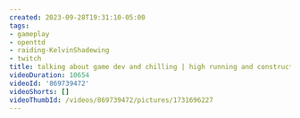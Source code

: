 ```yaml
---
created: 2023-09-28T19:31:10-05:00
tags:
- gameplay
- openttd
- raiding-KelvinShadewing
- twitch
title: talking about game dev and chilling | high running and construction costs
videoDuration: 10654
videoId: '869739472'
videoShorts: []
videoThumbId: /videos/869739472/pictures/1731696227
---
```

